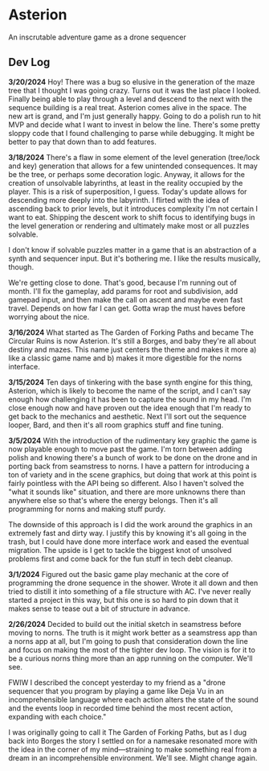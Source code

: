 # Asterion
An inscrutable adventure game as a drone sequencer

## Dev Log
**3/20/2024**
Hoy! There was a bug so elusive in the generation of the maze tree that I thought I was going crazy. Turns out it was the last place I looked. Finally being able to play through a level and descend to the next with the sequence building is a real treat. Asterion comes alive in the space. The new art is grand, and I'm just generally happy. Going to do a polish run to hit MVP and decide what I want to invest in below the line. There's some pretty sloppy code that I found challenging to parse while debugging. It might be better to pay that down than to add features.

**3/18/2024**
There's a flaw in some element of the level generation (tree/lock and key) generation that allows for a few unintended consequences. It may be the tree, or perhaps some decoration logic. Anyway, it allows for the creation of unsolvable labyrinths, at least in the reality occupied by the player. This is a risk of superposition, I guess. Today's update allows for descending more deeply into the labyrinth. I flirted with the idea of ascending back to prior levels, but it introduces complexity I'm not certain I want to eat. Shipping the descent work to shift focus to identifying bugs in the level generation or rendering and ultimately make most or all puzzles solvable.

I don't know if solvable puzzles matter in a game that is an abstraction of a synth and sequencer input. But it's bothering me. I like the results musically, though.

We're getting close to done. That's good, because I'm running out of month. I'll fix the gameplay, add params for root and subdivision, add gamepad input, and then make the call on ascent and maybe even fast travel. Depends on how far I can get. Gotta wrap the must haves before worrying about the nice.

**3/16/2024**
What started as The Garden of Forking Paths and became The Circular Ruins is now Asterion. It's still a Borges, and baby they're all about destiny and mazes. This name just centers the theme and makes it more a) like a classic game name and b) makes it more digestible for the norns interface.

**3/15/2024**
Ten days of tinkering with the base synth engine for this thing, Asterion, which is likely to become the name of the script, and I can't say enough how challenging it has been to capture the sound in my head. I'm close enough now and have proven out the idea enough that I'm ready to get back to the mechanics and aesthetic. Next I'll sort out the sequence looper, Bard, and then it's all room graphics stuff and fine tuning.

**3/5/2024**
With the introduction of the rudimentary key graphic the game is now playable enough to move past the game. I'm torn between adding polish and knowing there's a bunch of work to be done on the drone and in porting back from seamstress to norns. I have a pattern for introducing a ton of variety and in the scene graphics, but doing that work at this point is fairly pointless with the API being so different. Also I haven't solved the "what it sounds like" situation, and there are more unknowns there than anywhere else so that's where the energy belongs. Then it's all programming for norns and making stuff purdy.

The downside of this approach is I did the work around the graphics in an extremely fast and dirty way. I justify this by knowing it's all going in the trash, but I could have done more interface work and eased the eventual migration. The upside is I get to tackle the biggest knot of unsolved problems first and come back for the fun stuff in tech debt cleanup.

**3/1/2024**
Figured out the basic game play mechanic at the core of programming the drone sequence in the shower. Wrote it all down and then tried to distill it into something of a file structure with AC. I've never really started a project in this way, but this one is so hard to pin down that it makes sense to tease out a bit of structure in advance. 

**2/26/2024**
Decided to build out the initial sketch in seamstress before moving to norns. The truth is it might work better as a seamstress app than a norns app at all, but I'm going to push that consideration down the line and focus on making the most of the tighter dev loop. The vision is for it to be a curious norns thing more than an app running on the computer. We'll see.

FWIW I described the concept yesterday to my friend as a "drone sequencer that you program by playing a game like Deja Vu in an incomprehensible language where each action  alters the state of the sound and the events loop in recorded time behind the most recent action, expanding with each choice."

I was originally going to call it The Garden of Forking Paths, but as I dug back into Borges the story I settled on for a namesake resonated more with the idea in the corner of my mind—straining to make something real from a dream in an incomprehensible environment. We'll see. Might change again.
